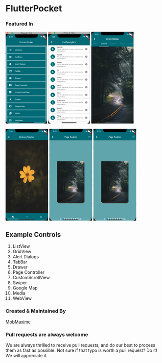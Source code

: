 # FlutterPocket

### Featured In
<img src="Images/Screen Shot 2019-08-07 at 3.20.22 PM.png" height="300em" /> <img src="Images/Screen Shot 2019-08-07 at 3.20.34 PM.png" height="300em" /> <img src="Images/Screen Shot 2019-08-07 at 3.20.51 PM.png" height="300em" /> 

<img src="Images/Screen Shot 2019-08-07 at 3.21.06 PM.png" height="300em" /> <img src="Images/Screen Shot 2019-08-07 at 3.21.56 PM.png" height="300em" /> <img src="Images/Screen Shot 2019-08-07 at 3.21.56 PM.png" height="300em" />

## Example Controls
1. ListView
2. GridView
3. Alert Dialogs
4. TabBar
5. Drawer
6. Page Controller
7. CustomScrollView
8. Swiper
9. Google Map
10. Media
11. WebView


### Created & Maintained By
[MobMaxime](http://mobmaxime.com)


### Pull requests are always welcome

We are always thrilled to receive pull requests, and do our best to
process them as fast as possible. Not sure if that typo is worth a pull
request? Do it! We will appreciate it.
